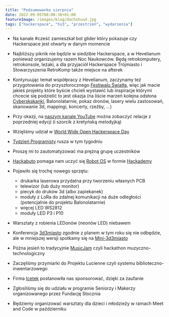 ```yaml
---
title: "Podsumowanko sierpnia"
date: 2022-09-05T08:08:38+01:00
featureImage: /images/blog/dachshund.jpg
tags: ["hackerspace", "hs3", "przestrzeń", "wydarzenia"]
---
```


- Na kanale #cześć zamieszkał bot glider który pokazuje czy Hackerspace jest otwarty w danym momencie
- Najbliższy piknik nie będzie w siedzibie Hackerspace, a w Hevelianum ponieważ organizujemy razem Noc Naukowców. Będą retrokomputery, retrokonsole, leżaki, a dla przyjaciół Hackerspace Trójmiasto i Stowarzyszenia RetroKomp także miejsce na afterek
- Kontynuując temat współpracy z Hevelianum, zaczynamy też przygotowania do przyszłorocznego [Festiwalu Światła](https://festiwalswiatla.hs3.pl/), więc jak macie jakieś projekty które byście chcieli wystawić lub inspiracje którymi chcecie się podzielić to jest okazja (na liście marzeń kolejna odsłona [Cyberskakanki](/tags/cyberskakanka/), Balonolatarnie, pokaz dronów, lasery wielu zastosowań, skanowanie 3d, mappingi, koncerty, rzeźby, …)
- Przy okazji, na [naszym kanale YouTube](https://www.youtube.com/channel/UC1MjdZvgtGZwSAaveL-Z8CA) można zobaczyć relacje z poprzedniej edycji (i szorcik z kretyńską melodyjką)
- Wzięliśmy udział w [World Wide Open Hackerspace Day](https://makezine.com/article/maker-news/world-wide-open-hackerspace-day-is-coming-august-27th/)
- [Tydzień Programisty](https://tydzienprogramisty.pl/) rusza w tym tygodniu
- Proszę mi to zautomatyzować ma prężną grupę uczestników
- [Hackabuto](/projekty/hackabuto/) pomaga nam uczyć się [Robot OS](https://www.ros.org/) w formie [Hackademy](/tags/akademia-hs3/)

- Pojawiło się trochę nowego sprzętu:
  - drukarka laserowa przydatna przy tworzeniu własnych PCB
  - telewizor (lub duży monitor)
  - piecyk do druków 3d (albo zapiekanek)
  - moduły z LoRa do zdalnej komunikacji na duże odległości (potencjalnie do projektu Balonolatarnie)
  - więcej LED WS2812 
  - moduły LED P3 i P10
  
- Warsztaty z robienia LEDonów (neonów LED) niebawem
- Konferencja [3d3miasto](/wydarzenia/3d3miasto/) zgodnie z planem w tym roku się nie odbędzie, ale w mniejszej wersji spotkamy się na [Mini-3d3miasto](https://www.meetup.com/hs3city/events/287533196/)
- Późna jesień to tradycyjnie [MusicJam](https://musicjam.pl/) czyli hackathon muzyczno-technologiczny
- Zaczęliśmy przymiarki do Projektu Lucienne czyli systemu biblioteczno-inwentarzowego
- Firma [Icetek](https://icetek.io/) postanowiła nas sponsorować, dzięki za zaufanie
- Zgłosiliśmy się do udziału w programie Seniorzy i Makerzy organizowanego przez Fundację Stocznia
- Będziemy organizować warsztaty dla dzieci i młodzieży w ramach Meet and Code w październiku